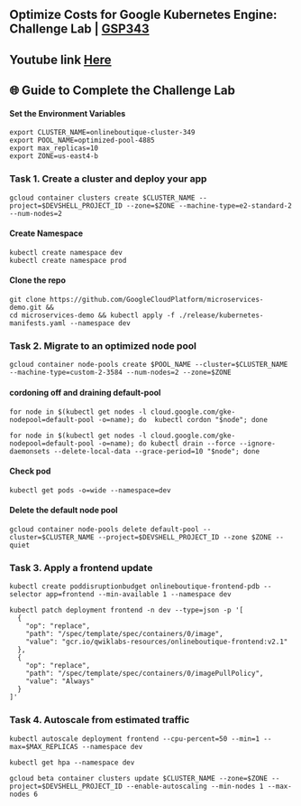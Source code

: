 ## Optimize Costs for Google Kubernetes Engine: Challenge Lab | [GSP343](https://www.cloudskillsboost.google/focuses/16327?parent=catalog)

## Youtube link [Here]()

## 🌐 **Guide to Complete the Challenge Lab**

#### Set the Environment Variables ####
```
export CLUSTER_NAME=onlineboutique-cluster-349
export POOL_NAME=optimized-pool-4885
export max_replicas=10
export ZONE=us-east4-b
```
### Task 1. Create a cluster and deploy your app ###
```
gcloud container clusters create $CLUSTER_NAME --project=$DEVSHELL_PROJECT_ID --zone=$ZONE --machine-type=e2-standard-2 --num-nodes=2
```
#### Create Namespace ####
```
kubectl create namespace dev
kubectl create namespace prod
```
#### Clone the repo ####
```
git clone https://github.com/GoogleCloudPlatform/microservices-demo.git &&
cd microservices-demo && kubectl apply -f ./release/kubernetes-manifests.yaml --namespace dev
```

### Task 2. Migrate to an optimized node pool ###
```
gcloud container node-pools create $POOL_NAME --cluster=$CLUSTER_NAME --machine-type=custom-2-3584 --num-nodes=2 --zone=$ZONE
```

#### cordoning off and draining default-pool ####
```
for node in $(kubectl get nodes -l cloud.google.com/gke-nodepool=default-pool -o=name); do  kubectl cordon "$node"; done
```
```
for node in $(kubectl get nodes -l cloud.google.com/gke-nodepool=default-pool -o=name); do kubectl drain --force --ignore-daemonsets --delete-local-data --grace-period=10 "$node"; done
```
#### Check pod ####
```
kubectl get pods -o=wide --namespace=dev
```
#### Delete the default node pool ####
```
gcloud container node-pools delete default-pool --cluster=$CLUSTER_NAME --project=$DEVSHELL_PROJECT_ID --zone $ZONE --quiet
```

### Task 3. Apply a frontend update ###
```
kubectl create poddisruptionbudget onlineboutique-frontend-pdb --selector app=frontend --min-available 1 --namespace dev
```
```
kubectl patch deployment frontend -n dev --type=json -p '[
  {
    "op": "replace",
    "path": "/spec/template/spec/containers/0/image",
    "value": "gcr.io/qwiklabs-resources/onlineboutique-frontend:v2.1"
  },
  {
    "op": "replace",
    "path": "/spec/template/spec/containers/0/imagePullPolicy",
    "value": "Always"
  }
]'

```
### Task 4. Autoscale from estimated traffic ###
```
kubectl autoscale deployment frontend --cpu-percent=50 --min=1 --max=$MAX_REPLICAS --namespace dev
```
```
kubectl get hpa --namespace dev
```
```
gcloud beta container clusters update $CLUSTER_NAME --zone=$ZONE --project=$DEVSHELL_PROJECT_ID --enable-autoscaling --min-nodes 1 --max-nodes 6
```

